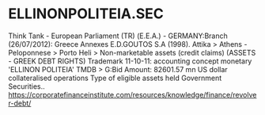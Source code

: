 # ELLINONPOLITEIA.SEC
Think Tank - European Parliament (TR) (Ε.Ε.Α.) - GERMANY:Branch (26/07/2012): Greece Annexes E.D.GOUTOS S.A (1998). Attika > Athens - Peloponnese > Porto Heli > Non-marketable assets (credit claims) (ASSETS - GREEK DEBT RIGHTS) Trademark 11-10-11: accounting concept monetary 'ELLINON POLITEIA' TMDB > G:Bid Amount: 82601.57 mn US dollar collateralised operations Type of eligible assets held Government Securities..  https://corporatefinanceinstitute.com/resources/knowledge/finance/revolver-debt/
